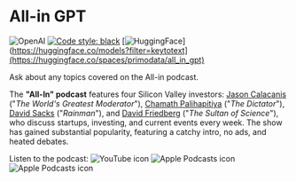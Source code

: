 # All-in GPT

![OpenAI](https://img.shields.io/badge/OpenAI-412991.svg?stylee&logo=OpenAI&logoColor=white)
[![Code style: black](https://img.shields.io/badge/Code%20style-black-000000.svg)](https://github.com/psf/black)
[![HuggingFace](https://img.shields.io/badge/%F0%9F%A4%97-Models%20on%20Hub-yellow)](https://huggingface.co/models?filter=keytotext](https://huggingface.co/spaces/primodata/all_in_gpt)

Ask about any topics covered on the All-in podcast.

The **"All-In" podcast** features four Silicon Valley investors: [Jason Calacanis](https://twitter.com/Jason) ("_The World's Greatest Moderator_"), 
[Chamath Palihapitiya](https://twitter.com/chamath) ("_The Dictator_"), [David Sacks](https://twitter.com/DavidSacks) ("_Rainman_"), and 
[David Friedberg]([https://twitter.com/friedberg) ("_The Sultan of Science_"), who discuss startups, investing, and current events every week.
The show has gained substantial popularity, featuring a catchy intro, no ads, and heated debates.

<div>
    <p style="margin: 0;">Listen to the podcast:    
        <a href="https://www.youtube.com/playlist?list=PLn5MTSAqaf8peDZQ57QkJBzewJU1aUokl" style="text-decoration: none;">
            <img style="display: inline; align-items: center;" src="https://cdn-icons-png.flaticon.com/16/1384/1384060.png" alt="YouTube icon" style="height: 16px; margin-right: 8px;">
        </a>
        <a href="https://podcasts.apple.com/us/podcast/all-in-with-chamath-jason-sacks-friedberg/id1502871393" style="text-decoration: none;">
            <img style="display: inline; align-items: center;" src="https://cdn-icons-png.flaticon.com/16/831/831299.png" alt="Apple Podcasts icon" style="height: 16px; margin-right: 8px;">
        </a>
        <a href="https://open.spotify.com/show/2IqXAVFR4e0Bmyjsdc8QzF" style="text-decoration: none;">
            <img style="display: inline; align-items: center;" src="https://cdn-icons-png.flaticon.com/16/174/174872.png" alt="Apple Podcasts icon" style="height: 16px; margin-right: 8px;">
        </a>        
    </p>
</div>

